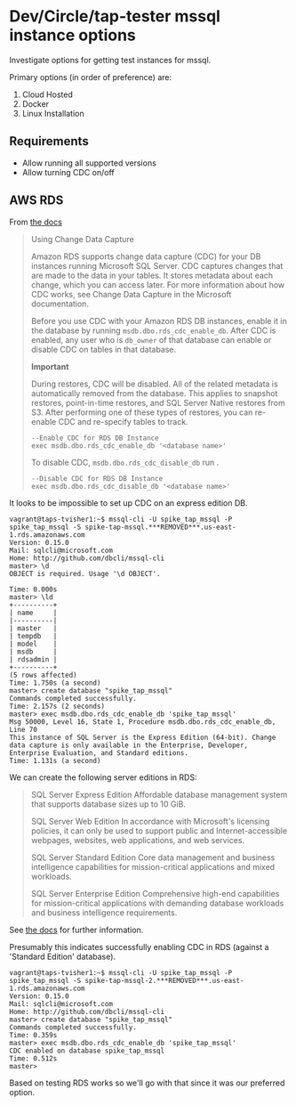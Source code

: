 Dev/Circle/tap-tester mssql instance options
============================================

Investigate options for getting test instances for mssql.

Primary options (in order of preference) are:

1. Cloud Hosted
1. Docker
1. Linux Installation

Requirements
------------

- Allow running all supported versions
- Allow turning CDC on/off

AWS RDS
-------

From
[the docs](https://docs.aws.amazon.com/AmazonRDS/latest/UserGuide/Appendix.SQLServer.CommonDBATasks.CDC.html)

> Using Change Data Capture
>
> Amazon RDS supports change data capture (CDC) for your DB instances
> running Microsoft SQL Server. CDC captures changes that are made to the
> data in your tables. It stores metadata about each change, which you can
> access later. For more information about how CDC works, see Change Data
> Capture in the Microsoft documentation.
>
> Before you use CDC with your Amazon RDS DB instances, enable it in the
> database by running `msdb.dbo.rds_cdc_enable_db`. After CDC is enabled,
> any user who is `db_owner` of that database can enable or disable CDC on
> tables in that database.
>
> **Important**
>
> During restores, CDC will be disabled. All of the related metadata is
> automatically removed from the database. This applies to snapshot
> restores, point-in-time restores, and SQL Server Native restores from S3.
> After performing one of these types of restores, you can re-enable CDC and
> re-specify tables to track.
>
> ```
> --Enable CDC for RDS DB Instance
> exec msdb.dbo.rds_cdc_enable_db '<database name>'
> ```
>
> To disable CDC, `msdb.dbo.rds_cdc_disable_db` run .
>
> ```
> --Disable CDC for RDS DB Instance
> exec msdb.dbo.rds_cdc_disable_db '<database name>'
> ```

It looks to be impossible to set up CDC on an express edition DB.

```
vagrant@taps-tvisher1:~$ mssql-cli -U spike_tap_mssql -P spike_tap_mssql -S spike-tap-mssql.***REMOVED***.us-east-1.rds.amazonaws.com
Version: 0.15.0
Mail: sqlcli@microsoft.com
Home: http://github.com/dbcli/mssql-cli
master> \d
OBJECT is required. Usage '\d OBJECT'.

Time: 0.000s
master> \ld
+----------+
| name     |
|----------|
| master   |
| tempdb   |
| model    |
| msdb     |
| rdsadmin |
+----------+
(5 rows affected)
Time: 1.750s (a second)
master> create database "spike_tap_mssql"
Commands completed successfully.
Time: 2.157s (2 seconds)
master> exec msdb.dbo.rds_cdc_enable_db 'spike_tap_mssql'
Msg 50000, Level 16, State 1, Procedure msdb.dbo.rds_cdc_enable_db, Line 70
This instance of SQL Server is the Express Edition (64-bit). Change data capture is only available in the Enterprise, Developer, Enterprise Evaluation, and Standard editions.
Time: 1.131s (a second)
```

We can create the following server editions in RDS:

> SQL Server Express Edition
> Affordable database management system that supports database sizes up to 10 GiB.
>
> SQL Server Web Edition
> In accordance with Microsoft's licensing policies, it can only be used to support public and Internet-accessible webpages, websites, web applications, and web services.
>
> SQL Server Standard Edition
> Core data management and business intelligence capabilities for mission-critical applications and mixed workloads.
>
> SQL Server Enterprise Edition
> Comprehensive high-end capabilities for mission-critical applications with demanding database workloads and business intelligence requirements.

See [the
docs](https://docs.aws.amazon.com/AmazonRDS/latest/UserGuide/SQLServer.Concepts.General.Licensing.html)
for further information.

Presumably this indicates successfully enabling CDC in RDS (against a
'Standard Edition' database).

```
vagrant@taps-tvisher1:~$ mssql-cli -U spike_tap_mssql -P spike_tap_mssql -S spike-tap-mssql-2.***REMOVED***.us-east-1.rds.amazonaws.com
Version: 0.15.0
Mail: sqlcli@microsoft.com
Home: http://github.com/dbcli/mssql-cli
master> create database "spike_tap_mssql"
Commands completed successfully.
Time: 0.359s
master> exec msdb.dbo.rds_cdc_enable_db 'spike_tap_mssql'
CDC enabled on database spike_tap_mssql
Time: 0.512s
master>
```

Based on testing RDS works so we'll go with that since it was our
preferred option.
